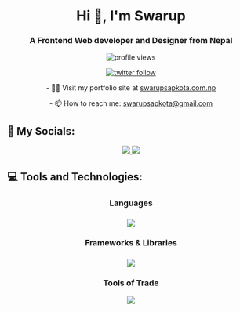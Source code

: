 <h1 align="center">Hi 👋, I'm Swarup</h1>
<h3 align="center">A Frontend Web developer and Designer from Nepal</h3>
<p align="center"> <img src="https://komarev.com/ghpvc/?username=empswarup&label=Profile%20views&color=0e75b6&style=flat" alt="profile views" /> </p>

<p align="center"> <a href="https://twitter.com/empswarup" target="blank"><img src="https://img.shields.io/twitter/follow/empswarup?logo=twitter&style=for-the-badge" alt="twitter follow" /></a> </p>

<p align="center">- 👨‍💻 Visit my portfolio site at <a href="https://www.swarupsapkota.com.np/" target="blank">swarupsapkota.com.np</a> </p>

<p align="center">- 📫 How to reach me: <a href="mailto:someone@example.com">swarupsapkota@gmail.com</a> </p>

## 🙌 My Socials:

<div align="center">

 <a href="https://www.linkedin.com/in/swarupsapkota/" target="_blank">
    <img src="https://skillicons.dev/icons?i=linkedin" />
  </a>
 <a href="https://twitter.com/EmpSwarup" target="_blank">
    <img src="https://skillicons.dev/icons?i=twitter" />
  </a>
</div>

## 💻 Tools and Technologies:

<div align="center">
  <h3>Languages<h3/>

  <a href="https://skillicons.dev">
    <img src="https://skillicons.dev/icons?i=python,java,cpp,c,html,css,javascript,matlab&perline=4" />
  </a>

  <h3>Frameworks & Libraries<h3/>

  <a href="https://skillicons.dev">
    <img src="https://skillicons.dev/icons?i=react,next,django,express,tailwind,nodejs,firebase,vite,&perline=4" />
  </a>

  <h3>Tools of Trade </h3>

  <a href="https://skillicons.dev">
    <img src="https://skillicons.dev/icons?i=git,mongodb,ps,vscode,vercel,&perline=5" />
  </a>
</div>


